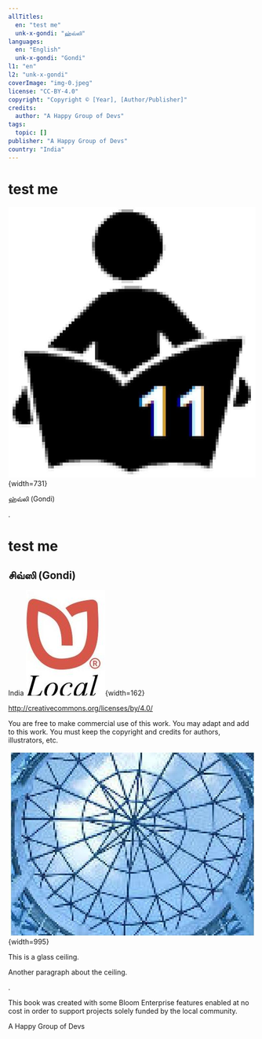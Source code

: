 ```yaml
---
allTitles:
  en: "test me"
  unk-x-gondi: "ஹ்வ்லி"
languages:
  en: "English"
  unk-x-gondi: "Gondi"
l1: "en"
l2: "unk-x-gondi"
coverImage: "img-0.jpeg"
license: "CC-BY-4.0"
copyright: "Copyright © [Year], [Author/Publisher]"
credits:
  author: "A Happy Group of Devs"
tags:
  topic: []
publisher: "A Happy Group of Devs"
country: "India"
---
```

<!-- page {index:0} -->
<!-- text lang="en" field="title" -->
# test me 

<!-- text lang="en" field="coverImage" -->
![img-0.jpeg](img-0.jpeg){width=731}

<!-- text lang="unk-x-gondi" field="title" -->
ஹ்வ்லி (Gondi)

<!-- page {index:1} -->
.

<!-- page {index:2} -->
<!-- text lang="en" field="title" -->
# test me 

<!-- text lang="unk-x-gondi" field="title" -->
## சிவ்ஸி (Gondi)

<!-- text lang="en" field="country" -->
India
![img-1.jpeg](img-1.jpeg){width=162}

<!-- page {index:3} -->
<!-- text lang="en" field="license" -->
http://creativecommons.org/licenses/by/4.0/
<!-- text lang="en" field="licenseNotes" -->
You are free to make commercial use of this work. You may adapt and add to this work. You must keep the copyright and credits for authors, illustrators, etc.

<!-- page {index:4} -->
![img-2.jpeg](img-2.jpeg){width=995}

<!-- text lang="en" -->
This is a glass ceiling.
<!-- text lang="en" -->
Another paragraph about the ceiling.

<!-- page {index:5} -->
.

<!-- page {index:6} -->
<!-- text lang="en" -->
This book was created with some Bloom Enterprise features enabled at no cost in order to support projects solely funded by the local community.

<!-- text lang="en" field="author" -->
A Happy Group of Devs